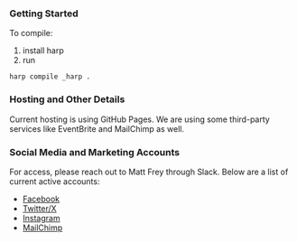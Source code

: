 ### Getting Started

To compile:

1. install harp
1. run

`harp compile _harp . `

### Hosting and Other Details

Current hosting is using GitHub Pages. We are using some third-party services like EventBrite and MailChimp as well.

### Social Media and Marketing Accounts

For access, please reach out to Matt Frey through Slack. Below are a list of current active accounts:

- [Facebook](https://www.facebook.com/profile.php?id=61554151860042)
- [Twitter/X]()
- [Instagram]()
- [MailChimp](https://mailchimp.com)
